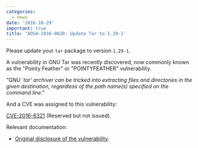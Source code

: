 ```yaml
---
categories:
  - news
date: '2016-10-29'
important: true
title: 'AOSA-2016-0020: Update Tar to 1.29-1'
---
```



Please update your `tar` package to version `1.29-1`.

A vulnerability in GNU Tar was recently discovered, now commonly known as the "Pointy Feather" or "POINTYFEATHER" vulnerability.

*"GNU `tar' archiver can be tricked into extracting files and directories in the given destination, regardless of the path name(s) specified on the command line."*

And a CVE was assigned to this vulnerability:

[CVE-2016-6321](https://cve.mitre.org/cgi-bin/cvename.cgi?name=CVE-2016-6321) (Reserved but not issued).

Relevant documentation:

- [Original disclosure of the vulnerability](http://seclists.org/fulldisclosure/2016/Oct/96).